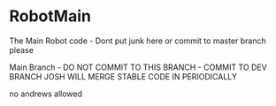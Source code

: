 # RobotMain
The Main Robot code - Dont put junk here or commit to master branch please

Main Branch - DO NOT COMMIT TO THIS BRANCH - COMMIT TO DEV BRANCH JOSH WILL MERGE STABLE CODE IN PERIODICALLY

no andrews allowed
